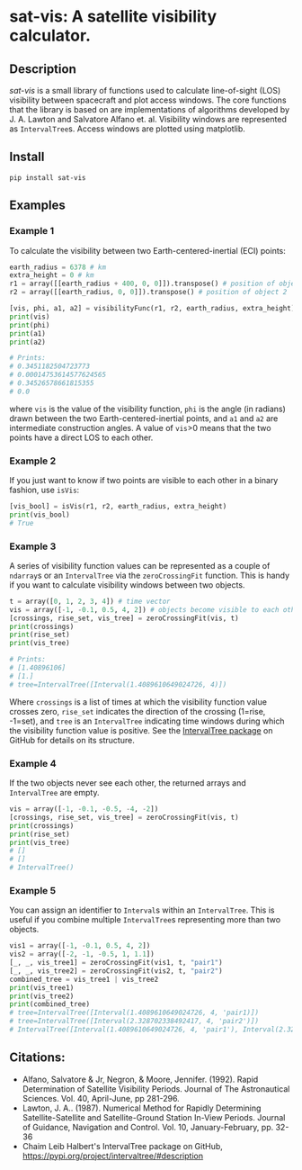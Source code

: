 # **sat-vis**: A satellite visibility calculator.
## Description
*sat-vis* is a small library of functions used to calculate line-of-sight (LOS) visibility between spacecraft and plot access windows. The core functions that the library is based on are implementations of algorithms developed by J. A. Lawton and Salvatore Alfano et. al. Visibility windows are represented as `IntervalTree`s. Access windows are plotted using matplotlib.

## Install
```
pip install sat-vis
```

## Examples
### Example 1

To calculate the visibility between two Earth-centered-inertial (ECI) points:
```python
earth_radius = 6378 # km
extra_height = 0 # km
r1 = array([[earth_radius + 400, 0, 0]]).transpose() # position of object 1
r2 = array([[earth_radius, 0, 0]]).transpose() # position of object 2

[vis, phi, a1, a2] = visibilityFunc(r1, r2, earth_radius, extra_height)
print(vis)
print(phi)
print(a1)
print(a2)

# Prints:
# 0.3451182504723773
# 0.00014753614577624565
# 0.34526578661815355
# 0.0
```
where `vis` is the value of the visibility function, `phi` is the angle (in radians) drawn between the two Earth-centered-inertial points, and `a1` and `a2` are intermediate construction angles. A value of `vis`>0 means that the two points have a direct LOS to each other.

### Example 2
If you just want to know if two points are visible to each other in a binary fashion, use `isVis`:
```python
[vis_bool] = isVis(r1, r2, earth_radius, extra_height)
print(vis_bool)
# True
```

### Example 3
A series of visibility function values can be represented as a couple of `ndarray`s or an `IntervalTree` via the `zeroCrossingFit` function. This is handy if you want to calculate visibility windows between two objects.
```python
t = array([0, 1, 2, 3, 4]) # time vector
vis = array([-1, -0.1, 0.5, 4, 2]) # objects become visible to each other between t[1] and t[2]
[crossings, rise_set, vis_tree] = zeroCrossingFit(vis, t)
print(crossings)
print(rise_set)
print(vis_tree)

# Prints:
# [1.40896106] 
# [1.]
# tree=IntervalTree([Interval(1.4089610649024726, 4)])
```
Where `crossings` is a list of times at which the visibility function value crosses zero, `rise_set` indicates the direction of the crossing (1=rise, -1=set), and `tree` is an `IntervalTree` indicating time windows during which the visibility function value is positive. See the [IntervalTree package](https://github.com/chaimleib/intervaltree) on GitHub for details on its structure.

### Example 4
If the two objects never see each other, the returned arrays and `IntervalTree` are empty.
```python
vis = array([-1, -0.1, -0.5, -4, -2]) 
[crossings, rise_set, vis_tree] = zeroCrossingFit(vis, t)
print(crossings)
print(rise_set)
print(vis_tree)
# []
# []
# IntervalTree()
```

### Example 5
You can assign an identifier to `Interval`s within an `IntervalTree`. This is useful if you combine multiple `IntervalTree`s representing more than two objects.
```python
vis1 = array([-1, -0.1, 0.5, 4, 2])
vis2 = array([-2, -1, -0.5, 1, 1.1]) 
[_, _, vis_tree1] = zeroCrossingFit(vis1, t, "pair1")
[_, _, vis_tree2] = zeroCrossingFit(vis2, t, "pair2")
combined_tree = vis_tree1 | vis_tree2
print(vis_tree1)
print(vis_tree2)
print(combined_tree)
# tree=IntervalTree([Interval(1.4089610649024726, 4, 'pair1)])
# tree=IntervalTree([Interval(2.328702338492417, 4, 'pair2')])
# IntervalTree([Interval(1.4089610649024726, 4, 'pair1'), Interval(2.328702338492417, 4, 'pair2')])

```
## Citations:
- Alfano, Salvatore & Jr, Negron, & Moore, Jennifer. (1992). Rapid Determination of Satellite Visibility Periods. Journal of The Astronautical Sciences. Vol. 40, April-June, pp 281-296. 
- Lawton, J. A.. (1987). Numerical Method for Rapidly Determining Satellite-Satellite and Satellite-Ground Station In-View Periods. Journal of Guidance, Navigation and Control. Vol. 10, January-February, pp. 32-36
- Chaim Leib Halbert's IntervalTree package on GitHub, https://pypi.org/project/intervaltree/#description

